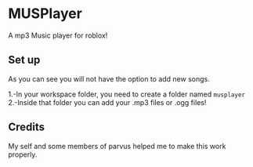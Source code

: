 # MUSPlayer
A mp3 Music player for roblox!

## Set up

  As you can see you will not have the option to add new songs.
  
  1.-In your workspace folder, you need to create a folder named `musplayer`
  2.-Inside that folder you can add your .mp3 files or .ogg files!

## Credits

  My self and some members of parvus helped me to make this work properly.
